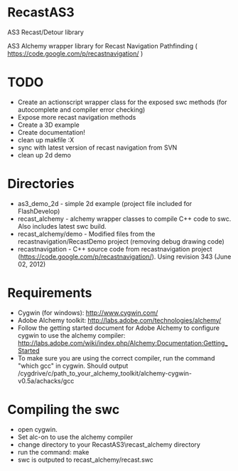 RecastAS3
=========

AS3 Recast/Detour library

AS3 Alchemy wrapper library for Recast Navigation Pathfinding ( https://code.google.com/p/recastnavigation/ )

TODO
======
- Create an actionscript wrapper class for the exposed swc methods (for autocomplete and compiler error checking)
- Expose more recast navigation methods
- Create a 3D example
- Create documentation!
- clean up makfile :X
- sync with latest version of recast navigation from SVN
- clean up 2d demo

Directories
============
- as3_demo_2d 		- simple 2d example (project file included for FlashDevelop)
- recast_alchemy 		- alchemy wrapper classes to compile C++ code to swc. Also includes latest swc build.
- recast_alchemy/demo - Modified files from the recastnavigation/RecastDemo project (removing debug drawing code)
- recastnavigation 	- C++ source code from recastnavigation project (https://code.google.com/p/recastnavigation/). Using revision 343 (June 02, 2012)

Requirements
============
- Cygwin (for windows): http://www.cygwin.com/
- Adobe Alchemy toolkit: http://labs.adobe.com/technologies/alchemy/
- Follow the getting started document for Adobe Alchemy to configure cygwin to use the alchemy compiler: http://labs.adobe.com/wiki/index.php/Alchemy:Documentation:Getting_Started
- To make sure you are using the correct compiler, run the command "which gcc" in cygwin. Should output /cygdrive/c/path_to_your_alchemy_toolkit/alchemy-cygwin-v0.5a/achacks/gcc

Compiling the swc
==================
- open cygwin.
- Set alc-on to use the alchemy compiler
- change directory to your RecastAS3\recast_alchemy directory
- run the command: make
- swc is outputed to recast_alchemy/recast.swc